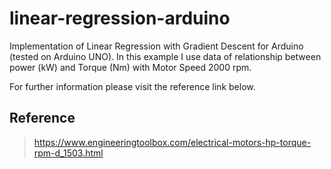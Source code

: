# linear-regression-arduino
Implementation of Linear Regression with Gradient Descent for Arduino (tested on Arduino UNO). In this example I use data of relationship between power (kW) and Torque (Nm) with Motor Speed 2000 rpm.

For further information please visit the reference link below.

## Reference
>https://www.engineeringtoolbox.com/electrical-motors-hp-torque-rpm-d_1503.html
